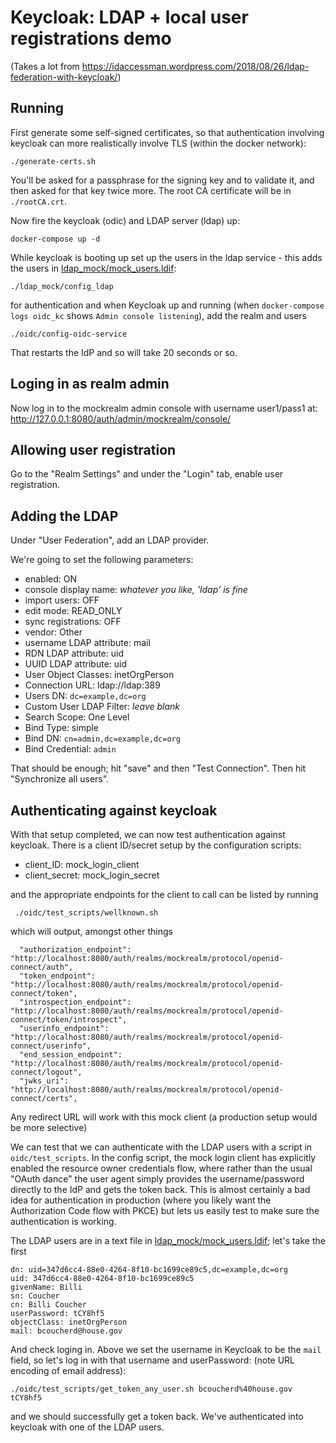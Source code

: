 # Keycloak: LDAP + local user registrations demo

(Takes a lot from https://idaccessman.wordpress.com/2018/08/26/ldap-federation-with-keycloak/)

## Running

First generate some self-signed certificates, so that authentication involving keycloak can more realistically
involve TLS (within the docker network):

```
./generate-certs.sh
```

You'll be asked for a passphrase for the signing key and to validate it, and then asked for that key twice more.
The root CA certificate will be in `./rootCA.crt`.

Now fire the keycloak (odic) and LDAP server (ldap) up:

```
docker-compose up -d
```

While keycloak is booting up set up the users in the ldap service - this adds the users in [ldap_mock/mock_users.ldif](./ldap_mock/mock_users.ldif):

 ```
 ./ldap_mock/config_ldap
 ```

for authentication and when Keycloak up and running (when `docker-compose logs oidc_kc` shows `Admin console listening`), add the realm and users

 ```
 ./oidc/config-oidc-service
 ```

That restarts the IdP and so will take 20 seconds or so.

## Loging in as realm admin

Now log in to the mockrealm admin console with username user1/pass1 at: http://127.0.0.1:8080/auth/admin/mockrealm/console/

## Allowing user registration

Go to the "Realm Settings" and under the "Login" tab, enable user registration.

## Adding the LDAP

Under "User Federation", add an LDAP provider. 

We're going to set the following parameters:

* enabled: ON
* console display name: _whatever you like, 'ldap' is fine_
* import users: OFF
* edit mode: READ_ONLY
* sync registrations: OFF
* vendor: Other
* username LDAP attribute: mail
* RDN LDAP attribute: uid
* UUID LDAP attribute: uid
* User Object Classes: inetOrgPerson
* Connection URL: ldap://ldap:389
* Users DN: `dc=example,dc=org`
* Custom User LDAP Filter: _leave blank_
* Search Scope: One Level
* Bind Type: simple
* Bind DN: `cn=admin,dc=example,dc=org`
* Bind Credential: `admin`

That should be enough; hit "save" and then "Test Connection".  Then hit "Synchronize all users".

## Authenticating against keycloak

With that setup completed, we can now test authentication against keycloak.
There is a client ID/secret setup by the configuration scripts:

* client_ID: mock_login_client
* client_secret: mock_login_secret

and the appropriate endpoints for the client to call can be listed by running

```
 ./oidc/test_scripts/wellknown.sh
 ```

which will output, amongst other things

```
  "authorization_endpoint": "http://localhost:8080/auth/realms/mockrealm/protocol/openid-connect/auth",
  "token_endpoint": "http://localhost:8080/auth/realms/mockrealm/protocol/openid-connect/token",
  "introspection_endpoint": "http://localhost:8080/auth/realms/mockrealm/protocol/openid-connect/token/introspect",
  "userinfo_endpoint": "http://localhost:8080/auth/realms/mockrealm/protocol/openid-connect/userinfo",
  "end_session_endpoint": "http://localhost:8080/auth/realms/mockrealm/protocol/openid-connect/logout",
  "jwks_uri": "http://localhost:8080/auth/realms/mockrealm/protocol/openid-connect/certs",
  ```

Any redirect URL will work with this mock client (a production setup would be more selective)

We can test that we can authenticate with the LDAP users with a
script in `oidc/test_scripts`.  In the config script, the mock login
client has explicitly enabled the resource owner credentials flow,
where rather than the usual "OAuth dance" the user agent simply
provides the username/password directly to the IdP and gets the
token back.  This is almost certainly a bad idea for authentication
in production (where you likely want the Authorization Code flow
with PKCE) but lets us easily test to make sure the authentication
is working.

The LDAP users are in a text file in [ldap_mock/mock_users.ldif](./ldap_mock/mock_users.ldif); let's take
the first

```
dn: uid=347d6cc4-88e0-4264-8f10-bc1699ce89c5,dc=example,dc=org
uid: 347d6cc4-88e0-4264-8f10-bc1699ce89c5
givenName: Billi
sn: Coucher
cn: Billi Coucher
userPassword: tCY8hf5
objectClass: inetOrgPerson
mail: bcoucherd@house.gov
```

And check loging in.  Above we set the username in Keycloak to be the `mail` field, so let's
log in with that username and userPassword: (note URL encoding of email address):

```
./oidc/test_scripts/get_token_any_user.sh bcoucherd%40house.gov tCY8hf5
```

and we should successfully get a token back.  We've authenticated into keycloak with
one of the LDAP users.